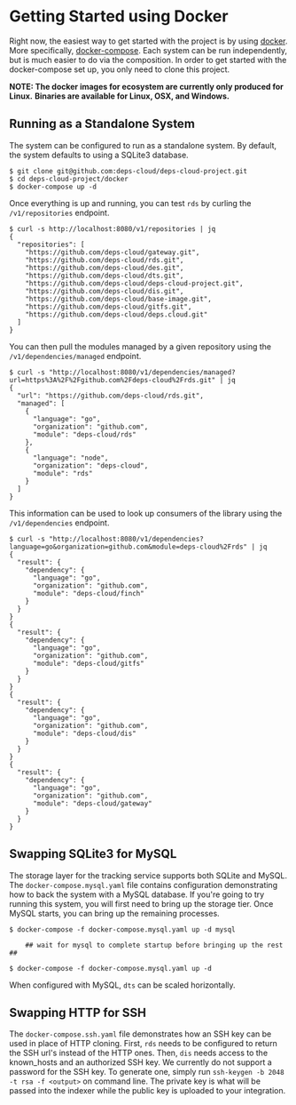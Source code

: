 # Getting Started using Docker

Right now, the easiest way to get started with the project is by using [docker](https://www.docker.com/).
More specifically, [docker-compose](https://docs.docker.com/compose/).
Each system can be run independently, but is much easier to do via the composition.
In order to get started with the docker-compose set up, you only need to clone this project.

**NOTE: The docker images for ecosystem are currently only produced for Linux.**
**Binaries are available for Linux, OSX, and Windows.**

## Running as a Standalone System

The system can be configured to run as a standalone system.
By default, the system defaults to using a SQLite3 database.

```
$ git clone git@github.com:deps-cloud/deps-cloud-project.git
$ cd deps-cloud-project/docker
$ docker-compose up -d
```

Once everything is up and running, you can test `rds` by curling the `/v1/repositories` endpoint.

```
$ curl -s http://localhost:8080/v1/repositories | jq
{
  "repositories": [
    "https://github.com/deps-cloud/gateway.git",
    "https://github.com/deps-cloud/rds.git",
    "https://github.com/deps-cloud/des.git",
    "https://github.com/deps-cloud/dts.git",
    "https://github.com/deps-cloud/deps-cloud-project.git",
    "https://github.com/deps-cloud/dis.git",
    "https://github.com/deps-cloud/base-image.git",
    "https://github.com/deps-cloud/gitfs.git",
    "https://github.com/deps-cloud/deps.cloud.git"
  ]
}
```

You can then pull the modules managed by a given repository using the `/v1/dependencies/managed` endpoint.

```
$ curl -s "http://localhost:8080/v1/dependencies/managed?url=https%3A%2F%2Fgithub.com%2Fdeps-cloud%2Frds.git" | jq
{
  "url": "https://github.com/deps-cloud/rds.git",
  "managed": [
    {
      "language": "go",
      "organization": "github.com",
      "module": "deps-cloud/rds"
    },
    {
      "language": "node",
      "organization": "deps-cloud",
      "module": "rds"
    }
  ]
}
```

This information can be used to look up consumers of the library using the `/v1/dependencies` endpoint.

```
$ curl -s "http://localhost:8080/v1/dependencies?language=go&organization=github.com&module=deps-cloud%2Frds" | jq
{
  "result": {
    "dependency": {
      "language": "go",
      "organization": "github.com",
      "module": "deps-cloud/finch"
    }
  }
}
{
  "result": {
    "dependency": {
      "language": "go",
      "organization": "github.com",
      "module": "deps-cloud/gitfs"
    }
  }
}
{
  "result": {
    "dependency": {
      "language": "go",
      "organization": "github.com",
      "module": "deps-cloud/dis"
    }
  }
}
{
  "result": {
    "dependency": {
      "language": "go",
      "organization": "github.com",
      "module": "deps-cloud/gateway"
    }
  }
}
```

## Swapping SQLite3 for MySQL

The storage layer for the tracking service supports both SQLite and MySQL.
The `docker-compose.mysql.yaml` file contains configuration demonstrating how to back the system with a MySQL database.
If you're going to try running this system, you will first need to bring up the storage tier.
Once MySQL starts, you can bring up the remaining processes.

```
$ docker-compose -f docker-compose.mysql.yaml up -d mysql

    ## wait for mysql to complete startup before bringing up the rest ##

$ docker-compose -f docker-compose.mysql.yaml up -d
```

When configured with MySQL, `dts` can be scaled horizontally.

## Swapping HTTP for SSH

The `docker-compose.ssh.yaml` file demonstrates how an SSH key can be used in place of HTTP cloning.
First, `rds` needs to be configured to return the SSH url's instead of the HTTP ones.
Then, `dis` needs access to the known_hosts and an authorized SSH key.
We currently do not support a password for the SSH key.
To generate one, simply run `ssh-keygen -b 2048 -t rsa -f <output>` on command line.
The private key is what will be passed into the indexer while the public key is uploaded to your integration.

